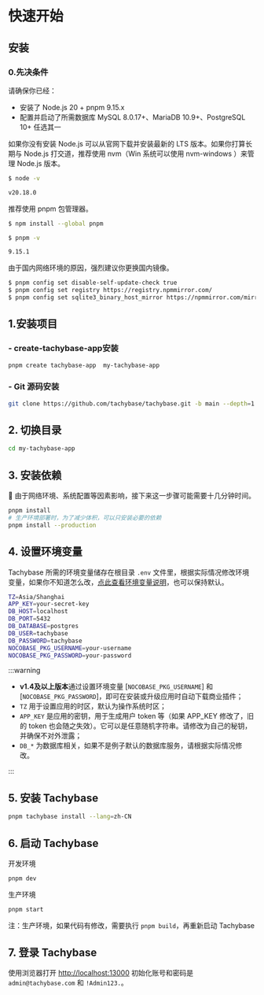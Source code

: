 # 快速开始

## 安装

### 0.先决条件
 请确保你已经：

- 安装了 Node.js 20 + pnpm 9.15.x
- 配置并启动了所需数据库 MySQL 8.0.17+、MariaDB 10.9+、PostgreSQL 10+ 任选其一

如果你没有安装 Node.js 可以从官网下载并安装最新的 LTS 版本。如果你打算长期与 Node.js 打交道，推荐使用 nvm（Win 系统可以使用 nvm-windows ）来管理 Node.js 版本。

 ```bash
$ node -v 

v20.18.0
 ```

 推荐使用 pnpm 包管理器。

 ```bash
$ npm install --global pnpm

$ pnpm -v

9.15.1
```
 
由于国内网络环境的原因，强烈建议你更换国内镜像。

```bash
$ pnpm config set disable-self-update-check true
$ pnpm config set registry https://registry.npmmirror.com/
$ pnpm config set sqlite3_binary_host_mirror https://npmmirror.com/mirrors/sqlite3/
```

## 1.安装项目

### - create-tachybase-app安装

```bash
pnpm create tachybase-app  my-tachybase-app
```

### - Git 源码安装

```bash
git clone https://github.com/tachybase/tachybase.git -b main --depth=1 my-tachybase
```

## 2. 切换目录

```bash
cd my-tachybase-app
```

## 3. 安装依赖

📢 由于网络环境、系统配置等因素影响，接下来这一步骤可能需要十几分钟时间。

```bash
pnpm install
# 生产环境部署时，为了减少体积，可以只安装必要的依赖
pnpm install --production
```

## 4. 设置环境变量

Tachybase 所需的环境变量储存在根目录 `.env` 文件里，根据实际情况修改环境变量，如果你不知道怎么改，[点此查看环境变量说明](../env.md)，也可以保持默认。

```bash
TZ=Asia/Shanghai
APP_KEY=your-secret-key
DB_HOST=localhost
DB_PORT=5432
DB_DATABASE=postgres
DB_USER=tachybase
DB_PASSWORD=tachybase
NOCOBASE_PKG_USERNAME=your-username
NOCOBASE_PKG_PASSWORD=your-password
```

:::warning

  - **v1.4及以上版本**通过设置环境变量 [`NOCOBASE_PKG_USERNAME`] 和 [`NOCOBASE_PKG_PASSWORD`]，即可在安装或升级应用时自动下载商业插件；
  - `TZ` 用于设置应用的时区，默认为操作系统时区；
  - `APP_KEY` 是应用的密钥，用于生成用户 token 等（如果 APP_KEY 修改了，旧的 token 也会随之失效）。它可以是任意随机字符串。请修改为自己的秘钥，并确保不对外泄露；
  - `DB_*` 为数据库相关，如果不是例子默认的数据库服务，请根据实际情况修改。
  
::: 




## 5. 安装 Tachybase

```bash
pnpm tachybase install --lang=zh-CN
```
## 6. 启动 Tachybase

开发环境

```bash
pnpm dev
```

生产环境

```bash
pnpm start
```

注：生产环境，如果代码有修改，需要执行 `pnpm build`，再重新启动 Tachybase

## 7. 登录 Tachybase

使用浏览器打开 [http://localhost:13000](http://localhost:3000) 初始化账号和密码是 `admin@tachybase.com` 和 `!Admin123.`。

